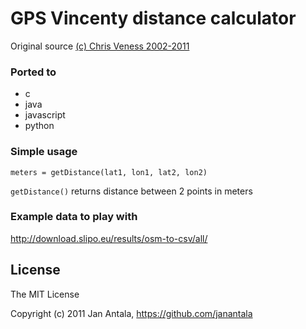 # GPS Vincenty distance calculator #

Original source [(c) Chris Veness 2002-2011](http://www.movable-type.co.uk/scripts/latlong-vincenty.html)

### Ported to
* c
* java
* javascript 
* python

### Simple usage
```
meters = getDistance(lat1, lon1, lat2, lon2)
```

``getDistance()`` returns distance between 2 points in meters

### Example data to play with

http://download.slipo.eu/results/osm-to-csv/all/

## License

The MIT License

Copyright (c) 2011 Jan Antala, https://github.com/janantala

